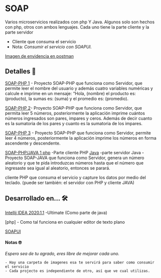 # SOAP

Varios microservicios realizados con php Y Java.
Algunos solo son hechos con php, otros con ambos lenguajes. 
Cada uno tiene la parte cliente y la parte servidor


  - Cliente que consuma el servicio
  - Nota:  _Consumir el servicio con SOAPUI._

[Imagen de envidencia en postman](https://github.com/UrielRivera2000/XML-RPC2/blob/main/EvidenciaEnPostman.png) 
## Detalles  🚀

[SOAP-PHP 1](https://github.com/UrielRivera2000/SOAP/tree/main/PHP/SOAPEJ1) - Proyecto SOAP-PHP que funciona como Servidor, que permite leer el nombre del usuario y además cuatro variables numéricas y calcule e imprime en un mensaje: “Hola, (nombre) el producto es: (producto), la sumas es: (suma) y el promedio es: (promedio).

[SOAP-PHP 2](https://github.com/UrielRivera2000/SOAP/tree/main/PHP/SOAPEJE2)- Proyecto SOAP-PHP que funciona como Servidor, que permita leer 5 números, posteriormente la aplicación imprime cuántos números ingresados son pares, impares y ceros. Además de decir cuanto es la sumatoria de los pares y cuanto es la sumatoria de los impares.

[SOAP-PHP 3](https://github.com/UrielRivera2000/SOAP/tree/main/PHP/SOAPEJ3) - Proyecto SOAP-PHP que funciona como Servidor, permite leer 4 números, posteriormente la aplicación imprime los números en forma ascendente y descendente.

[SOAP-PHP/JAVA 1 php](https://github.com/UrielRivera2000/SOAP/tree/main/PHP/SOAPJAVA3) -Parte cliente PHP [Java](https://github.com/UrielRivera2000/SOAP/tree/main/JAVA/SOAP-JAVA4) -parte servidor Java
-Proyecto SOAP-JAVA que funciona como Servidor, genera un número aleatorio y que te pida introduzcas números hasta que el número que ingresaste sea igual al aleatorio, entonces se parará.

cliente PHP que consuma el servicio y capture los datos por medio del teclado. (puede  ser también: el servidor con PHP y cliente JAVA)

## Desarrollado en... 🛠️
[Intellij IDEA 2020.1.1](https://www.jetbrains.com/idea/download/#section=windows) -Ultimate (Como parte de java)

[php] - Como tal funciona en cualquier editor de texto plano

[SOAPUI](https://www.soapui.org/downloads/soapui/)


#### Notas  🤓
_Espero sea de tu agrado, eres libre de mejorar cada uno._   

    - Hay una carpeta de imagenes esa te servirá para saber como consumir el servicio
    - Cada projecto es independiente de otro, así que ve cual utilizas.